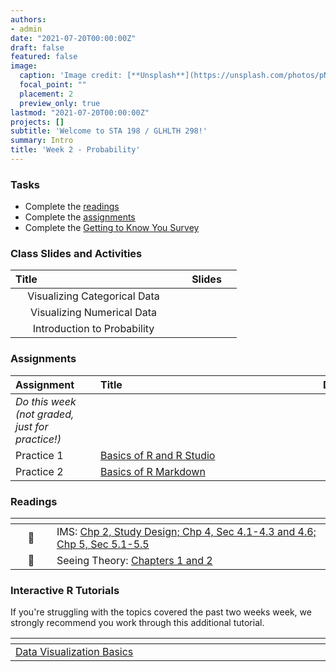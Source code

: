 ```yaml
---
authors:
- admin
date: "2021-07-20T00:00:00Z"
draft: false
featured: false
image:
  caption: 'Image credit: [**Unsplash**](https://unsplash.com/photos/pNi5UJbCVHM)'
  focal_point: ""
  placement: 2
  preview_only: true
lastmod: "2021-07-20T00:00:00Z"
projects: []
subtitle: 'Welcome to STA 198 / GLHLTH 298!'
summary: Intro
title: 'Week 2 - Probability'
---
```


### Tasks

- Complete the [readings](https://sta198f2021.github.io/website/post/02-week/#readings)
- Complete the [assignments](https://sta198f2021.github.io/website/post/02-week/#assignments)
- Complete the [Getting to Know You Survey](https://sakai.duke.edu)

### Class Slides and Activities

| <div style="width:250px;text-align:left">Title</div> | <div  style="width:80px;text-align:center">Slides</div> | 
|:---:|:---------------------|
| Visualizing Categorical Data     | [<span style="color: #4b5357;"><i class="fas fa-desktop fa-lg"></i></span>](https://sta198f2021.github.io/website/slides/week-02/w2-l01-viz-num.html#1)  | 
| Visualizing Numerical Data    |  [<span style="color: #4b5357;"><i class="fas fa-desktop fa-lg"></i></span>](https://sta198f2021.github.io/website/slides/week-02/w2-l02-viz-cat.html#1) | 
| Introduction to Probability     | [<span style="color: #4b5357;"><i class="fas fa-desktop fa-lg"></i></span>](https://sta198f2021.github.io/website/slides/week-02/w2-l03-prob.html#1)  | 





### Assignments

| <div style="width:120px;text-align:left">Assignment</div> | <div style="width:340px;text-align:left">Title</div> | <div style="width:200px;text-align:left">Due</div> |
|:---|:---|:---|
| *Do this week (not graded, just for practice!)* | | |
| Practice 1 | [Basics of R and R Studio](http://maths4.stat.duke.edu:3939/basics-of-r/#section-summary) |  |
| Practice 2  | [Basics of R Markdown](http://maths4.stat.duke.edu:3939/basics-of-r-markdown/#section-what-is-r-markdown) |  |


### Readings

| <div style="width:50px"></div>  | <div style="width:420px"></div>  |  <div style="width:200px"></div> |
|:---:|:---|:---:|
| :open_book: | IMS: [Chp 2, Study Design; Chp 4, Sec 4.1-4.3 and 4.6; Chp 5, Sec 5.1-5.5](https://openintro-ims.netlify.app/data-hello.html) | **Required** |
| :open_book: | Seeing Theory: [Chapters 1 and 2](https://seeing-theory.brown.edu/#secondPage) | **Required** |


### Interactive R Tutorials

 If you're struggling with the topics covered the past two weeks week, we strongly recommend you work through this additional tutorial.
 
|  <div style="width:480px"></div>  |  <div style="width:200px"></div>  |
|:---|:---|
| [Data Visualization Basics](https://rstudio.cloud/learn/primers/1.1)         | Extra practice   |
